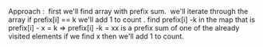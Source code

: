 Approach :
​
first we'll find array with prefix sum.
​
we'll iterate through the array if prefix[i] == k we'll add 1 to count .
find prefix[i] -k in the map that is
prefix[i] - x = k
=> prefix[i] -k = x
​
x is a prefix sum of one of the already visited elements if we find x then we'll add 1 to count.